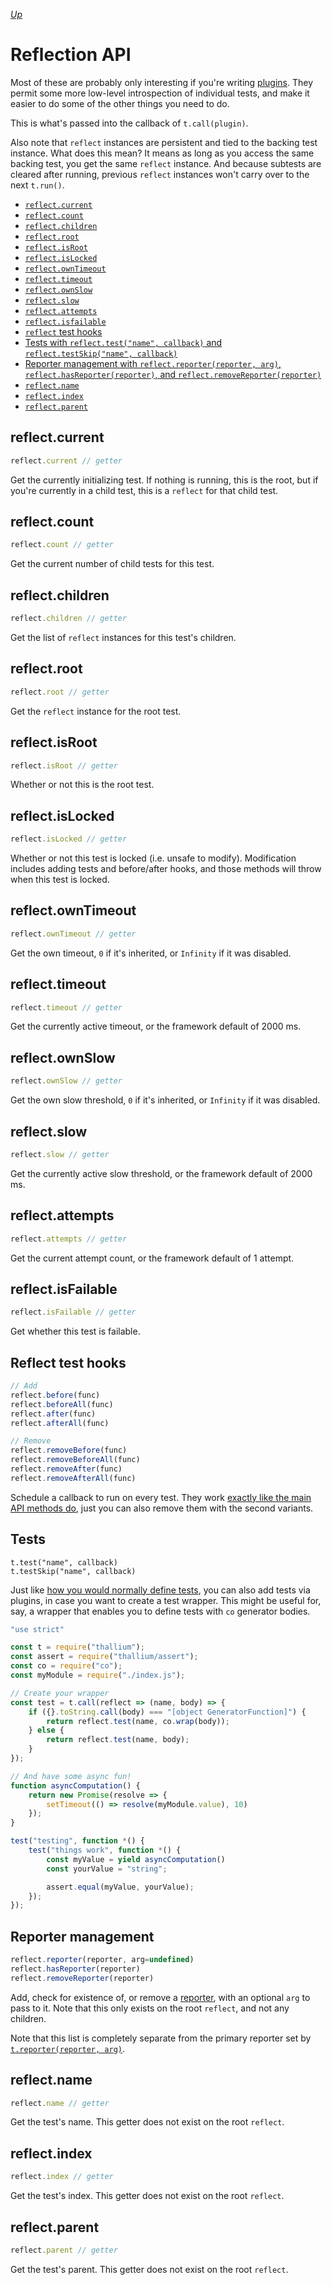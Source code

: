 *[Up](../api.md)*

# Reflection API

Most of these are probably only interesting if you're writing [plugins](./plugins.md). They permit some more low-level introspection of individual tests, and make it easier to do some of the other things you need to do.

This is what's passed into the callback of `t.call(plugin)`.

Also note that `reflect` instances are persistent and tied to the backing test instance. What does this mean? It means as long as you access the same backing test, you get the same `reflect` instance. And because subtests are cleared after running, previous `reflect` instances won't carry over to the next `t.run()`.

- [`reflect.current`](#current)
- [`reflect.count`](#count)
- [`reflect.children`](#children)
- [`reflect.root`](#root)
- [`reflect.isRoot`](#isroot)
- [`reflect.isLocked`](#islocked)
- [`reflect.ownTimeout`](#owntimeout)
- [`reflect.timeout`](#timeout)
- [`reflect.ownSlow`](#ownslow)
- [`reflect.slow`](#slow)
- [`reflect.attempts`](#attempts)
- [`reflect.isfailable`](#isfailable)
- [`reflect` test hooks](#test-hooks)
- [Tests with `reflect.test("name", callback)` and `reflect.testSkip("name", callback)`](#tests)
- [Reporter management with `reflect.reporter(reporter, arg)`, `reflect.hasReporter(reporter)`, and `reflect.removeReporter(reporter)`](#reporters)
- [`reflect.name`](#name)
- [`reflect.index`](#index)
- [`reflect.parent`](#parent)

<a id="current"></a>
## reflect.current

```js
reflect.current // getter
```

Get the currently initializing test. If nothing is running, this is the root, but if you're currently in a child test, this is a `reflect` for that child test.

<a id="count"></a>
## reflect.count

```js
reflect.count // getter
```

Get the current number of child tests for this test.

<a id="children"></a>
## reflect.children

```js
reflect.children // getter
```

Get the list of `reflect` instances for this test's children.

<a id="root"></a>
## reflect.root

```js
reflect.root // getter
```

Get the `reflect` instance for the root test.

<a id="isroot"></a>
## reflect.isRoot

```js
reflect.isRoot // getter
```

Whether or not this is the root test.

<a id="islocked"></a>
## reflect.isLocked

```js
reflect.isLocked // getter
```

Whether or not this test is locked (i.e. unsafe to modify). Modification includes adding tests and before/after hooks, and those methods will throw when this test is locked.

<a id="owntimeout"></a>
## reflect.ownTimeout

```js
reflect.ownTimeout // getter
```

Get the own timeout, `0` if it's inherited, or `Infinity` if it was disabled.

<a id="timeout"></a>
## reflect.timeout

```js
reflect.timeout // getter
```

Get the currently active timeout, or the framework default of 2000 ms.

<a id="ownslow"></a>
## reflect.ownSlow

```js
reflect.ownSlow // getter
```

Get the own slow threshold, `0` if it's inherited, or `Infinity` if it was disabled.

<a id="slow"></a>
## reflect.slow

```js
reflect.slow // getter
```

Get the currently active slow threshold, or the framework default of 2000 ms.

<a id="attempts"></a>
## reflect.attempts

```js
reflect.attempts // getter
```

Get the current attempt count, or the framework default of 1 attempt.

<a id="isfailable"></a>
## reflect.isFailable

```js
reflect.isFailable // getter
```

Get whether this test is failable.

<a id="test-hooks"></a>
## Reflect test hooks

```js
// Add
reflect.before(func)
reflect.beforeAll(func)
reflect.after(func)
reflect.afterAll(func)

// Remove
reflect.removeBefore(func)
reflect.removeBeforeAll(func)
reflect.removeAfter(func)
reflect.removeAfterAll(func)
```

Schedule a callback to run on every test. They work [exactly like the main API methods do](./thallium.md#test-hooks), just you can also remove them with the second variants.

<a id="tests"></a>
## Tests

```
t.test("name", callback)
t.testSkip("name", callback)
```

Just like [how you would normally define tests](./thallium.md#tests), you can also add tests via plugins, in case you want to create a test wrapper. This might be useful for, say, a wrapper that enables you to define tests with `co` generator bodies.

```js
"use strict"

const t = require("thallium");
const assert = require("thallium/assert");
const co = require("co");
const myModule = require("./index.js");

// Create your wrapper
const test = t.call(reflect => (name, body) => {
    if ({}.toString.call(body) === "[object GeneratorFunction]") {
        return reflect.test(name, co.wrap(body));
    } else {
        return reflect.test(name, body);
    }
});

// And have some async fun!
function asyncComputation() {
    return new Promise(resolve => {
        setTimeout(() => resolve(myModule.value), 10)
    });
}

test("testing", function *() {
    test("things work", function *() {
        const myValue = yield asyncComputation()
        const yourValue = "string";

        assert.equal(myValue, yourValue);
    });
});
```

<a id="reporters"></a>
## Reporter management

```js
reflect.reporter(reporter, arg=undefined)
reflect.hasReporter(reporter)
reflect.removeReporter(reporter)
```

Add, check for existence of, or remove a [reporter](../reporters.md), with an optional `arg` to pass to it. Note that this only exists on the root `reflect`, and not any children.

Note that this list is completely separate from the primary reporter set by [`t.reporter(reporter, arg)`](./thallium.md#reporter).

<a id="name"></a>
## reflect.name

```js
reflect.name // getter
```

Get the test's name. This getter does not exist on the root `reflect`.

<a id="index"></a>
## reflect.index

```js
reflect.index // getter
```

Get the test's index. This getter does not exist on the root `reflect`.

<a id="parent"></a>
## reflect.parent

```js
reflect.parent // getter
```

Get the test's parent. This getter does not exist on the root `reflect`.
